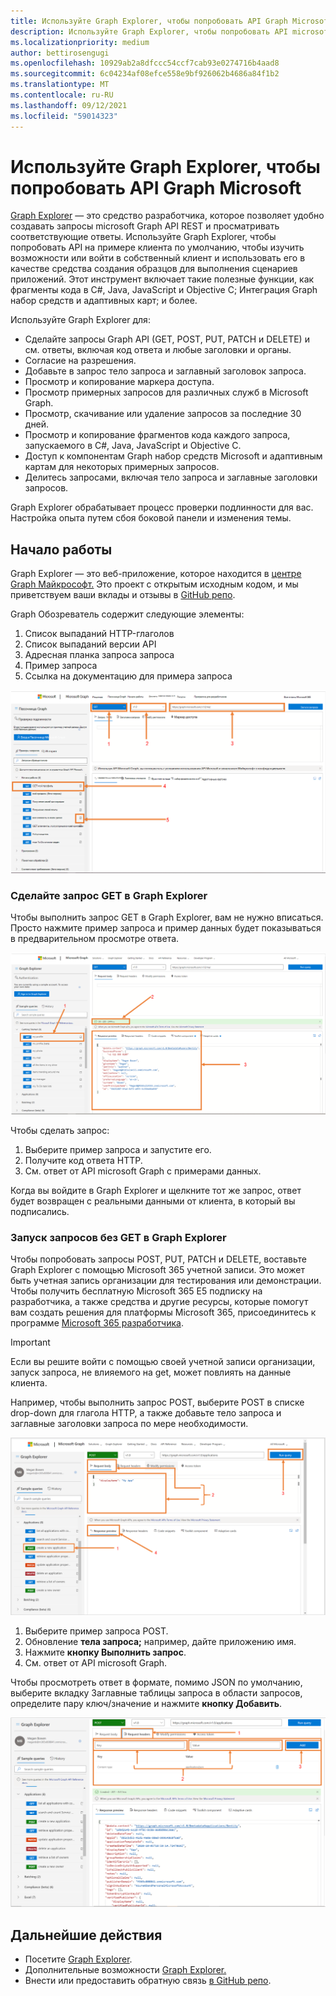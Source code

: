```yaml
---
title: Используйте Graph Explorer, чтобы попробовать API Graph Microsoft
description: Используйте Graph Explorer, чтобы попробовать API microsoft Graph на примере клиента по умолчанию, чтобы изучить возможности, или войти в собственный клиент и использовать его в качестве средства создания образцов для выполнения сценариев приложений.
ms.localizationpriority: medium
author: bettirosengugi
ms.openlocfilehash: 10929ab2a8dfccc54ccf7cab93e0274716b4aad8
ms.sourcegitcommit: 6c04234af08efce558e9bf926062b4686a84f1b2
ms.translationtype: MT
ms.contentlocale: ru-RU
ms.lasthandoff: 09/12/2021
ms.locfileid: "59014323"
---
```

# <a name="use-graph-explorer-to-try-microsoft-graph-apis"></a>Используйте Graph Explorer, чтобы попробовать API Graph Microsoft

[Graph Explorer](https://developer.microsoft.com/graph/graph-explorer/) — это средство разработчика, которое позволяет удобно создавать запросы microsoft Graph API REST и просматривать соответствующие ответы. Используйте Graph Explorer, чтобы попробовать API на примере клиента по умолчанию, чтобы изучить возможности или войти в собственный клиент и использовать его в качестве средства создания образцов для выполнения сценариев приложений. Этот инструмент включает такие полезные функции, как фрагменты кода в C#, Java, JavaScript и Objective C; Интеграция Graph набор средств и адаптивных карт; и более.

Используйте Graph Explorer для:

- Сделайте запросы Graph API (GET, POST, PUT, PATCH и DELETE) и см. ответы, включая код ответа и любые заголовки и органы.
- Согласие на разрешения.
- Добавьте в запрос тело запроса и заглавный заголовок запроса.
- Просмотр и копирование маркера доступа.
- Просмотр примерных запросов для различных служб в Microsoft Graph.
- Просмотр, скачивание или удаление запросов за последние 30 дней.
- Просмотр и копирование фрагментов кода каждого запроса, запускаемого в C#, Java, JavaScript и Objective C.
- Доступ к компонентам Graph набор средств Microsoft и адаптивным картам для некоторых примерных запросов.
- Делитесь запросами, включая тело запроса и заглавные заголовки запросов.

Graph Explorer обрабатывает процесс проверки подлинности для вас. Настройка опыта путем сбоя боковой панели и изменения темы.

## <a name="get-started"></a>Начало работы

Graph Explorer — это веб-приложение, которое находится в [центре Graph Майкрософт.](https://developer.microsoft.com/en-us/graph/graph-explorer) Это проект с открытым исходным кодом, и мы приветствуем ваши вклады и отзывы в [GitHub репо](https://github.com/microsoftgraph/microsoft-graph-explorer-v4).

Graph Обозреватель содержит следующие элементы:

1. Список выпаданий HTTP-глаголов
2. Список выпаданий версии API
3. Адресная планка запроса запроса
4. Пример запроса
5. Ссылка на документацию для примера запроса

![Снимок экрана пользовательского интерфейса Graph Explorer](./images/getting-started.png)

### <a name="make-a-get-request-in-graph-explorer"></a>Сделайте запрос GET в Graph Explorer

Чтобы выполнить запрос GET в Graph Explorer, вам не нужно вписаться. Просто нажмите пример запроса и пример данных будет показываться в предварительном просмотре ответа. 

![Снимок экрана примера запроса в Graph Explorer](./images/making-a-get-request.png)

Чтобы сделать запрос:

1. Выберите пример запроса и запустите его.
2. Получите код ответа HTTP.
3. См. ответ от API microsoft Graph с примерами данных.

Когда вы войдите в Graph Explorer и щелкните тот же запрос, ответ будет возвращен с реальными данными от клиента, в который вы подписались.

### <a name="running-non-get-requests-in-graph-explorer"></a>Запуск запросов без GET в Graph Explorer

Чтобы попробовать запросы POST, PUT, PATCH и DELETE, воставьте Graph Explorer с помощью Microsoft 365 учетной записи. Это может быть учетная запись организации для тестирования или демонстрации. Чтобы получить бесплатную Microsoft 365 E5 подписку на разработчика, а также средства и другие ресурсы, которые помогут вам создать решения для платформы Microsoft 365, присоединитесь к программе [Microsoft 365 разработчика](https://developer.microsoft.com/microsoft-365/dev-program). 

>[!IMPORTANT]
>Если вы решите войти с помощью своей учетной записи организации, запуск запроса, не влияемого на get, может повлиять на данные клиента.

Например, чтобы выполнить запрос POST, выберите POST в списке drop-down для глагола HTTP, а также добавьте тело запроса и заглавные заголовки запроса по мере необходимости.

![Снимок экрана запроса POST в Graph Explorer](./images/making-a-post-request.png)

1. Выберите пример запроса POST.
2. Обновление **тела запроса;** например, дайте приложению имя.
3. Нажмите **кнопку Выполнить запрос**.
4. См. ответ от API microsoft Graph.

Чтобы просмотреть ответ в формате, помимо JSON по умолчанию, выберите вкладку Заглавные таблицы запроса в области запросов, определите пару ключ/значение и нажмите **кнопку Добавить**. 

![Снимок экрана, на который показана вкладка Заглавные страницы запроса в Graph Explorer](./images/adding-key-value-pairs.png)

## <a name="next-steps"></a>Дальнейшие действия

- Посетите [Graph Explorer](https://developer.microsoft.com/graph/graph-explorer/).
- Дополнительные возможности [Graph Explorer.](./graph-explorer-features.md)
- Внести или предоставить обратную связь [в GitHub репо](https://github.com/microsoftgraph/microsoft-graph-explorer-v4/issues/new/choose).
